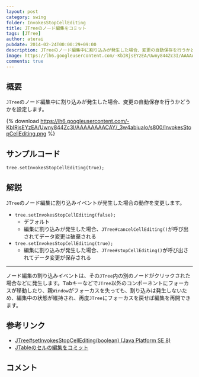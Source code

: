 ```yaml
---
layout: post
category: swing
folder: InvokesStopCellEditing
title: JTreeのノード編集をコミット
tags: [JTree]
author: aterai
pubdate: 2014-02-24T00:00:29+09:00
description: JTreeのノード編集中に割り込みが発生した場合、変更の自動保存を行うかどうかを設定します。
image: https://lh6.googleusercontent.com/-KbIRjsEYzEA/Uwny844Zc3I/AAAAAAAACAY/_3w4abiuaIo/s800/InvokesStopCellEditing.png
comments: true
---
```

## 概要
`JTree`のノード編集中に割り込みが発生した場合、変更の自動保存を行うかどうかを設定します。

{% download https://lh6.googleusercontent.com/-KbIRjsEYzEA/Uwny844Zc3I/AAAAAAAACAY/_3w4abiuaIo/s800/InvokesStopCellEditing.png %}

## サンプルコード
<pre class="prettyprint"><code>tree.setInvokesStopCellEditing(true);
</code></pre>

## 解説
`JTree`のノード編集に割り込みイベントが発生した場合の動作を変更します。

- `tree.setInvokesStopCellEditing(false);`
    - デフォルト
    - 編集に割り込みが発生した場合、`JTree#cancelCellEditing()`が呼び出されてデータ変更は破棄される
- `tree.setInvokesStopCellEditing(true);`
    - 編集に割り込みが発生した場合、`JTree#stopCellEditing()`が呼び出されてデータ変更が保存される

<!-- dummy comment line for breaking list -->

- - - -
ノード編集の割り込みイベントは、その`JTree`内の別のノードがクリックされた場合などに発生します。<kbd>Tab</kbd>キーなどで`JTree`以外のコンポーネントにフォーカスが移動したり、親`Window`がフォーカスを失っても、割り込みは発生しないため、編集中の状態が維持され、再度`JTree`にフォーカスを戻せば編集を再開できます。

## 参考リンク
- [JTree#setInvokesStopCellEditing(boolean) (Java Platform SE 8)](https://docs.oracle.com/javase/jp/8/docs/api/javax/swing/JTree.html#setInvokesStopCellEditing-boolean-)
- [JTableのセルの編集をコミット](https://ateraimemo.com/Swing/TerminateEdit.html)

<!-- dummy comment line for breaking list -->

## コメント

